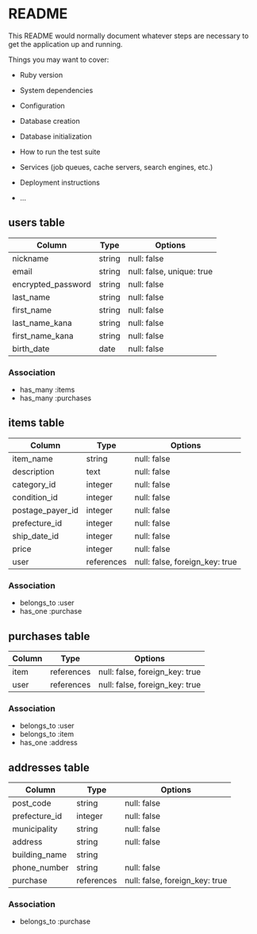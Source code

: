 # README

This README would normally document whatever steps are necessary to get the
application up and running.

Things you may want to cover:

* Ruby version

* System dependencies

* Configuration

* Database creation

* Database initialization

* How to run the test suite

* Services (job queues, cache servers, search engines, etc.)

* Deployment instructions

* ...

## users table

| Column             | Type   | Options                   |
|--------------------|--------|---------------------------|
| nickname           | string | null: false               |
| email              | string | null: false, unique: true |
| encrypted_password | string | null: false               |
| last_name          | string | null: false               |
| first_name         | string | null: false               |
| last_name_kana     | string | null: false               |
| first_name_kana    | string | null: false               |
| birth_date         | date   | null: false               |

### Association

* has_many :items
* has_many :purchases

## items table

| Column           | Type       | Options                        |
|------------------|------------|--------------------------------|
| item_name        | string     | null: false                    |
| description      | text       | null: false                    |
| category_id      | integer    | null: false                    |
| condition_id     | integer    | null: false                    |
| postage_payer_id | integer    | null: false                    |
| prefecture_id    | integer    | null: false                    |
| ship_date_id     | integer    | null: false                    |
| price            | integer    | null: false                    |
| user             | references | null: false, foreign_key: true |

### Association

- belongs_to :user
- has_one :purchase

## purchases table

| Column | Type       | Options                        |
|--------|------------|--------------------------------|
| item   | references | null: false, foreign_key: true |
| user   | references | null: false, foreign_key: true |

### Association

- belongs_to :user
- belongs_to :item
- has_one :address

## addresses table

| Column        | Type       | Options                        |
|---------------|------------|--------------------------------|
| post_code     | string     | null: false                    |
| prefecture_id | integer    | null: false                    |
| municipality  | string     | null: false                    |
| address       | string     | null: false                    |
| building_name | string     |                                |
| phone_number  | string     | null: false                    |
| purchase      | references | null: false, foreign_key: true |

### Association

- belongs_to :purchase
